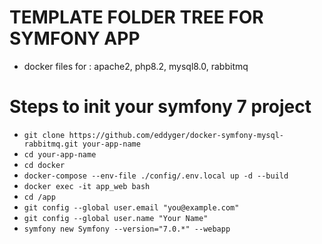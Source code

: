 # TEMPLATE FOLDER TREE FOR SYMFONY APP
- docker files for : apache2, php8.2, mysql8.0, rabbitmq 

# Steps to init your symfony 7 project
- `git clone https://github.com/eddyger/docker-symfony-mysql-rabbitmq.git your-app-name`
- `cd your-app-name`
- `cd docker`
- `docker-compose --env-file ./config/.env.local up -d --build`
- `docker exec -it app_web bash`
- `cd /app`
- `git config --global user.email "you@example.com"`
- `git config --global user.name "Your Name"`
- `symfony new Symfony --version="7.0.*" --webapp`